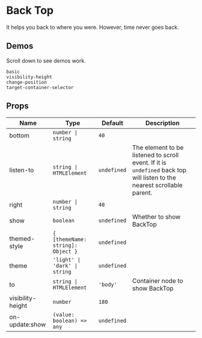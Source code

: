 # Back Top
<!--single-column-->
It helps you back to where you were. However, time never goes back.
## Demos
Scroll down to see demos work.

```demo
basic
visibility-height
change-position
target-container-selector
```

## Props
|Name|Type|Default|Description|
|-|-|-|-|
|bottom|`number \| string`|`40`||
|listen-to|`string \| HTMLElement`|`undefined`|The element to be listened to scroll event. If it is `undefined` back top will listen to the nearest scrollable parent.|
|right|`number \| string`|`40`||
|show|`boolean`|`undefined`|Whether to show BackTop|
|themed-style|`{ [themeName: string]: Object }`|`undefined`||
|theme|`'light' \| 'dark' \| string`|`undefined`||
|to|`string \| HTMLElement`|`'body'`|Container node to show BackTop|
|visibility-height|`number`|`180`||
|on-update:show|`(value: boolean) => any`|`undefined`||
